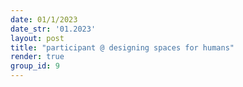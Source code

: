 ```yaml
---
date: 01/1/2023
date_str: '01.2023'
layout: post
title: "participant @ designing spaces for humans"
render: true
group_id: 9
---
```

